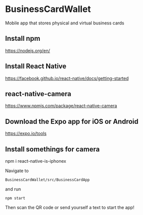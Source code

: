 # BusinessCardWallet
Mobile app that stores physical and virtual business cards


## Install npm
https://nodejs.org/en/

## Install React Native
https://facebook.github.io/react-native/docs/getting-started

## react-native-camera
https://www.npmjs.com/package/react-native-camera

## Download the Expo app for iOS or Android
https://expo.io/tools

## Install somethings for camera
npm i react-native-is-iphonex

Navigate to 
```
BusinessCardWallet/src/BusinessCardApp
```

and run
```
npm start
```

Then scan the QR code or send yourself a text to start the app!
